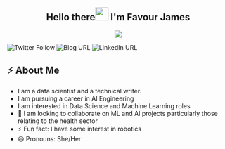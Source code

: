 <h2 align="center">Hello there<img src = "https://raw.githubusercontent.com/MartinHeinz/MartinHeinz/master/wave.gif" width = 30px> I'm Favour James</h2>

<!-- Animation Typing -->

<p align="center">
  <a href="https://github.com/DenverCoder1/readme-typing-svg"><img src="https://readme-typing-svg.herokuapp.com?font=Fira+Code&pause=1100&width=500&lines=I'm+a+Data+Scientist,+technical+writer,+upcoming+AI+engineer;"></a>
</p>

![Twitter Follow](https://img.shields.io/twitter/follow/FavourJhay?color=1DA1F2&logo=twitter&style=for-the-badge)
![Blog URL](https://img.shields.io/twitter/url?color=red&label=BLOG&logo=hashnode&style=for-the-badge&url=https%3A%2F%2Fjamesfav.hashnode.dev%2F)
![LinkedIn URL](https://img.shields.io/twitter/url?color=0077B5&label=LinkedIn&logo=Linkedin&style=for-the-badge&url=https%3A%2F%2Fwww.linkedin.com%2Fin%2Ffavour-james-1868b61b9)


<h2>⚡️ About Me</h2>

- I am a data scientist and a technical writer.
- I am pursuing a career in AI Engineering
- I am interested in Data Science and Machine Learning roles
- 👯 I am looking to collaborate on ML and AI projects particularly those relating to the health sector
- ⚡ Fun fact: I have some interest in robotics
- 😄 Pronouns: She/Her
